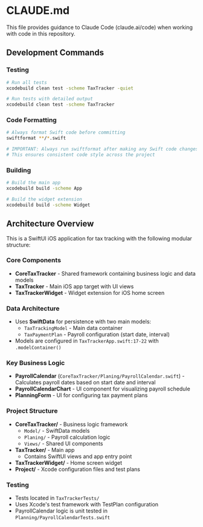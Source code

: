 # CLAUDE.md

This file provides guidance to Claude Code (claude.ai/code) when working with code in this repository.

## Development Commands

### Testing
```bash
# Run all tests
xcodebuild clean test -scheme TaxTracker -quiet

# Run tests with detailed output  
xcodebuild clean test -scheme TaxTracker
```

### Code Formatting
```bash
# Always format Swift code before committing
swiftformat **/*.swift

# IMPORTANT: Always run swiftformat after making any Swift code changes
# This ensures consistent code style across the project
```

### Building
```bash
# Build the main app
xcodebuild build -scheme App

# Build the widget extension
xcodebuild build -scheme Widget
```

## Architecture Overview

This is a SwiftUI iOS application for tax tracking with the following modular structure:

### Core Components
- **CoreTaxTracker** - Shared framework containing business logic and data models
- **TaxTracker** - Main iOS app target with UI views
- **TaxTrackerWidget** - Widget extension for iOS home screen

### Data Architecture
- Uses **SwiftData** for persistence with two main models:
  - `TaxTrackingModel` - Main data container
  - `TaxPaymentPlan` - Payroll configuration (start date, interval)
- Models are configured in `TaxTrackerApp.swift:17-22` with `.modelContainer()`

### Key Business Logic
- **PayrollCalendar** (`CoreTaxTracker/Planing/PayrollCalendar.swift`) - Calculates payroll dates based on start date and interval
- **PayrollCalendarChart** - UI component for visualizing payroll schedule
- **PlanningForm** - UI for configuring tax payment plans

### Project Structure
- **CoreTaxTracker/** - Business logic framework
  - `Model/` - SwiftData models
  - `Planing/` - Payroll calculation logic  
  - `Views/` - Shared UI components
- **TaxTracker/** - Main app
  - Contains SwiftUI views and app entry point
- **TaxTrackerWidget/** - Home screen widget
- **Project/** - Xcode configuration files and test plans

### Testing
- Tests located in `TaxTrackerTests/`
- Uses Xcode's test framework with TestPlan configuration
- PayrollCalendar logic is unit tested in `Planning/PayrollCalendarTests.swift`